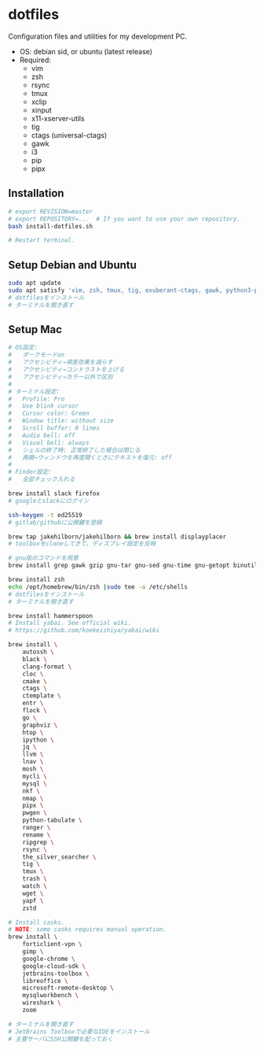 # dotfiles
Configuration files and utilities for my development PC.

* OS: debian sid, or ubuntu (latest release)
* Required:
	- vim
	- zsh
	- rsync
	- tmux
	- xclip
	- xinput
	- x11-xserver-utils
	- tig
	- ctags (universal-ctags)
	- gawk
	- i3
	- pip
	- pipx

## Installation
```bash
# export REVISION=master
# export REPOSITORY=...  # If you want to use your own repository.
bash install-dotfiles.sh

# Restart terminal.
```

## Setup Debian and Ubuntu

```bash
sudo apt update
sudo apt satisfy 'vim, zsh, tmux, tig, exuberant-ctags, gawk, python3-pip'
# dotfilesをインストール
# ターミナルを開き直す
```

## Setup Mac
```bash
# OS設定:
#   ダークモードon
#   アクセシビティ→視差効果を減らす
#   アクセシビティ→コントラストを上げる
#   アクセシビティ→カラー以外で区別
#
# ターミナル設定:
#   Profile: Pro
#   Use blink cursor
#   Cursor color: Green
#   Window title: without size
#   Scroll buffer: 0 lines
#   Audio bell: off
#   Visual bell: always
#   シェルの終了時: 正常終了した場合は閉じる
#   再開→ウィンドウを再度開くときにテキストを復元: off
#
# Finder設定:
#   全部チェック入れる

brew install slack firefox
# googleとslackにログイン

ssh-keygen -t ed25519
# gitlab/githubに公開鍵を登録

brew tap jakehilborn/jakehilborn && brew install displayplacer
# toolboxをcloneしてきて、ディスプレイ設定を反映

# gnu版のコマンドを用意
brew install grep gawk gzip gnu-tar gnu-sed gnu-time gnu-getopt binutils findutils diffutils coreutils moreutils

brew install zsh
echo /opt/homebrew/bin/zsh |sudo tee -a /etc/shells
# dotfilesをインストール
# ターミナルを開き直す

brew install hammerspoon
# Install yabai. See official wiki.
# https://github.com/koekeishiya/yabai/wiki

brew install \
	autossh \
	black \
	clang-format \
	cloc \
	cmake \
	ctags \
	ctemplate \
	entr \
	flock \
	go \
	graphviz \
	htop \
	ipython \
	jq \
	llvm \
	lnav \
	mosh \
	mycli \
	mysql \
	nkf \
	nmap \
	pipx \
	pwgen \
	python-tabulate \
	ranger \
	rename \
	ripgrep \
	rsync \
	the_silver_searcher \
	tig \
	tmux \
	trash \
	watch \
	wget \
	yapf \
	zstd

# Install casks.
# NOTE: some casks requires manual operation.
brew install \
	forticlient-vpn \
	gimp \
	google-chrome \
	google-cloud-sdk \
	jetbrains-toolbox \
	libreoffice \
	microsoft-remote-desktop \
	mysqlworkbench \
	wireshark \
	zoom

# ターミナルを開き直す
# JetBrains Toolboxで必要なIDEをインストール
# 主要サーバにSSH公開鍵を配っておく
```
